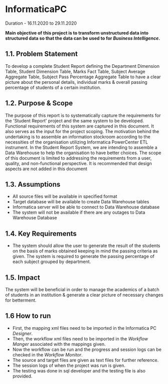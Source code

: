 # InformaticaPC

Duration - 16.11.2020 to 29.11.2020

**Main objective of this project is to transform unstructured data into structured data so that the data can be used to for _Business Intelligence_.**

## 1.1. Problem Statement
To develop a complete Student Report defining the Department Dimension Table, Student Dimension Table, Marks Fact  Table, Subject Average Aggregate Table, Subject Pass Percentage Aggregate Table to have a clear picture about the personal details, individual marks & overall passing percentage of students of a certain institution.

## 1.2. Purpose & Scope
The purpose of this report is to systematically capture the requirements for the 'Student Report' project and the same system to be developed. Functional requirements of this system are captured in this document. It also serves as the input for the project scoping.
The motivation behind the undertaking is to assemble an information stockroom according to the necessities of the organisation utilizing Informatica PowerCenter ETL instrument. In the Student Report System, we are intending to assemble a Data Warehouse to help the organisation to have better choices.
The scope of this document is limited to addressing the requirements from a user, quality, and non-functional perspective. It is recommended that design aspects are not added in this document

## 1.3. Assumptions
-  All source files will be available in specified format
- Target database will be available to create Data Warehouse tables
- Informatica server will be able to connect to Data Warehouse database
- The system will not be available if there are any outages to Data     Warehouse Database

## 1.4. Key Requirements
- The system should allow the user to generate the result of the students on the basis of marks obtained keeping in mind the passing criteria as given.
 The system is required to generate the passing percentage of each subject grouped by department.

## 1.5. Impact
The system will be beneficial in order to manage the academics of a batch of students in an institution & generate a clear picture of necessary changes for betterment.

## 1.6 How to run
- First, the mapping xml files need to be imported in the Informatica PC _Designer_.
- Then, the workflow xml files need to be imported in the  _Workflow Manger_ associated with the mappings given.
- Now the workflow can be run and the progress and session logs can be checked in the _Workflow Monitor_.
- The source and target files are given as text files for further reference.
- The session logs of when the project was run is given.
- The testing was done in sql developer and the testing file is also provided.
